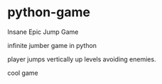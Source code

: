 # python-game
Insane Epic Jump Game

infinite jumber game in python

player jumps vertically up levels avoiding enemies.

cool game
